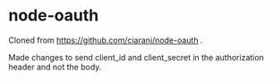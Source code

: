 node-oauth
===========
Cloned from https://github.com/ciaranj/node-oauth . 

Made changes to send client_id and client_secret in the authorization header and not the body.